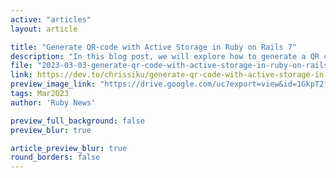 ```yaml
---
active: "articles"
layout: article

title: "Generate QR-code with Active Storage in Ruby on Rails 7"
description: "In this blog post, we will explore how to generate a QR code with Ruby on Rails using Active Storage and the gem rqrcode."
file: "2023-03-03-generate-qr-code-with-active-storage-in-ruby-on-rails.md"
link: https://dev.to/chrissiku/generate-qr-code-with-active-storage-in-ruby-on-rails-7-1m8a 
preview_image_link: "https://drive.google.com/uc?export=view&id=1GkpT2fxDIhNUZ5VDEK3gz1U9MJpPG9PL"
tags: Mar2023
author: 'Ruby News'

preview_full_background: false
preview_blur: true

article_preview_blur: true
round_borders: false
---
```

